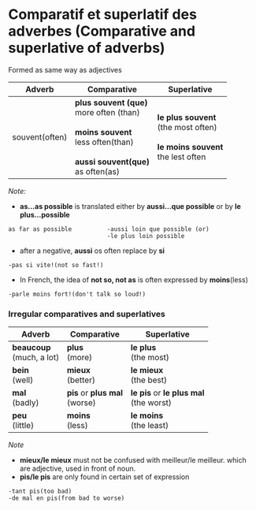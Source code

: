 # Comparatif et superlatif des adverbes (Comparative and superlative of adverbs)

Formed as same way as adjectives

|Adverb|Comparative|Superlative|
|--|--|--|
|souvent(often)|**plus souvent (que)**</br>more often (than)</br></br>**moins souvent**</br>less often(than)</br></br>**aussi souvent(que)**</br>as often(as)|**le plus souvent**</br>(the most often)</br></br>**le moins souvent**</br>the lest often|

*Note:* 
- **as...as possible** is translated either by **aussi...que possible** or by **le plus...possible**
```
as far as possible          -aussi loin que possible (or)
                            -le plus loin possible
```

- after a negative, **aussi** os often replace by **si**
```
-pas si vite!(not so fast!)
```

- In French, the idea of **not so, not as** is often expressed by **moins**(less) 
```
-parle moins fort!(don't talk so loud!)
```

### Irregular comparatives and superlatives

|Adverb|Comparative|Superlative|
|--|--|--|
|**beaucoup**<br/>(much, a lot)|**plus**<br/>(more)|**le plus**<br/>(the most)|
|**bein**<br/>(well)|**mieux**<br/>(better)|**le mieux**<br/>(the best)|
|**mal**<br/>(badly)|**pis** or **plus mal**<br/>(worse)|**le pis** or **le plus mal**<br/>(the worst)|
|**peu**<br/>(little)|**moins**<br/>(less)|**le moins**<br/>(the least)|


*Note*

- **mieux/le mieux** must not be confused with meilleur/le meilleur. which are adjective, used in front of noun.
- **pis/le pis** are only found in certain set of expression
```
-tant pis(too bad)
-de mal en pis(from bad to worse)
```